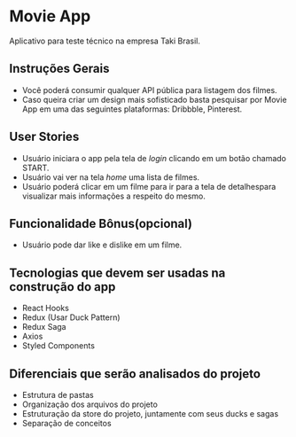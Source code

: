 # Movie App
Aplicativo para teste técnico na empresa Taki Brasil.

## Instruções Gerais

- Você poderá consumir qualquer API pública para listagem dos filmes.
- Caso queira criar um design mais sofisticado basta pesquisar por Movie App em uma das seguintes plataformas: Dribbble, Pinterest.

## User Stories
- Usuário iniciara o app pela ​tela de *login*​ clicando em um botão chamado START.
- Usuário vai ver na​ tela *home*​ uma lista de filmes.
- Usuário poderá clicar em um filme para ir para a​ tela de detalhes​ para visualizar mais informações a respeito do mesmo.

## Funcionalidade Bônus(opcional)
- Usuário pode dar like e dislike em um filme.
  
## Tecnologias que devem ser usadas na construção do app
- React Hooks
- Redux (Usar Duck Pattern)
- Redux Saga
- Axios
- Styled Components
  
## Diferenciais que serão analisados do projeto
- Estrutura de pastas
- Organização dos arquivos do projeto
- Estruturação da store do projeto, juntamente com seus ducks e sagas
- Separação de conceitos
